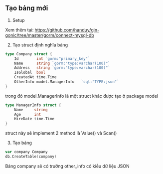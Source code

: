 ## Tạo bảng mới

1. Setup

Xem thêm tại: https://github.com/handuy/gin-gonic/tree/master/gorm/connect-mysql-db

2. Tạo struct định nghĩa bảng

```go
type Company struct {
	Id        int `gorm:"primary_key"`
	Name      string `gorm:"type:varchar(100)"`
	Address   string `gorm:"type:varchar(100)"`
	IsGlobal  bool
	CreatedAt time.Time
	OtherInfo model.ManagerInfo   `sql:"TYPE:json"`
}
```
trong đó model.ManagerInfo là một struct khác được tạo ở package model
```go
type ManagerInfo struct {
	Name     string
	Age      int
	HireDate time.Time
}
```
struct này sẽ implement 2 method là Value() và Scan()

3. Tạo bảng

```go
var company Company
db.CreateTable(company)
```
Bảng company sẽ có trường other_info có kiểu dữ liệu JSON
